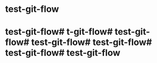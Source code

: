 # test-git-flow
# test-git-flow# t-git-flow# test-git-flow# test-git-flow# test-git-flow# test-git-flow# test-git-flow